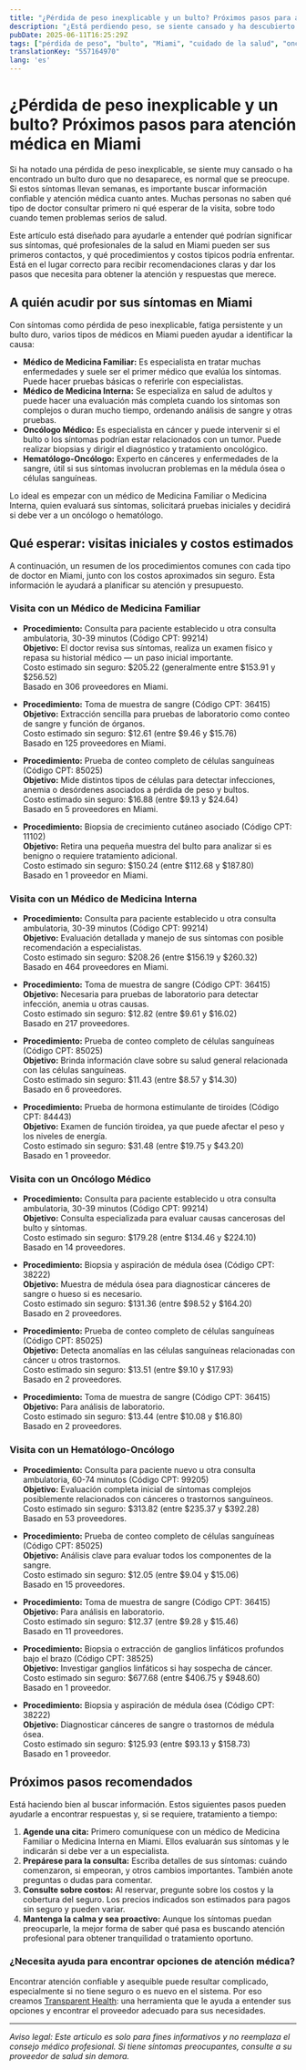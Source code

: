 ```yaml
---
title: "¿Pérdida de peso inexplicable y un bulto? Próximos pasos para atención médica en Miami"
description: "¿Está perdiendo peso, se siente cansado y ha descubierto un bulto que no desaparece? Aprenda a quién acudir, costos esperados y cómo tomar sus próximos pasos en Miami."
pubDate: 2025-06-11T16:25:29Z
tags: ["pérdida de peso", "bulto", "Miami", "cuidado de la salud", "oncología", "medicina interna", "medicina familiar", "costos médicos", "consulta médica"]
translationKey: "557164970"
lang: 'es'
---
```


# ¿Pérdida de peso inexplicable y un bulto? Próximos pasos para atención médica en Miami

Si ha notado una pérdida de peso inexplicable, se siente muy cansado o ha encontrado un bulto duro que no desaparece, es normal que se preocupe. Si estos síntomas llevan semanas, es importante buscar información confiable y atención médica cuanto antes. Muchas personas no saben qué tipo de doctor consultar primero ni qué esperar de la visita, sobre todo cuando temen problemas serios de salud.

Este artículo está diseñado para ayudarle a entender qué podrían significar sus síntomas, qué profesionales de la salud en Miami pueden ser sus primeros contactos, y qué procedimientos y costos típicos podría enfrentar. Está en el lugar correcto para recibir recomendaciones claras y dar los pasos que necesita para obtener la atención y respuestas que merece.

## A quién acudir por sus síntomas en Miami

Con síntomas como pérdida de peso inexplicable, fatiga persistente y un bulto duro, varios tipos de médicos en Miami pueden ayudar a identificar la causa:

- **Médico de Medicina Familiar:** Es especialista en tratar muchas enfermedades y suele ser el primer médico que evalúa los síntomas. Puede hacer pruebas básicas o referirle con especialistas.
- **Médico de Medicina Interna:** Se especializa en salud de adultos y puede hacer una evaluación más completa cuando los síntomas son complejos o duran mucho tiempo, ordenando análisis de sangre y otras pruebas.
- **Oncólogo Médico:** Es especialista en cáncer y puede intervenir si el bulto o los síntomas podrían estar relacionados con un tumor. Puede realizar biopsias y dirigir el diagnóstico y tratamiento oncológico.
- **Hematólogo-Oncólogo:** Experto en cánceres y enfermedades de la sangre, útil si sus síntomas involucran problemas en la médula ósea o células sanguíneas.

Lo ideal es empezar con un médico de Medicina Familiar o Medicina Interna, quien evaluará sus síntomas, solicitará pruebas iniciales y decidirá si debe ver a un oncólogo o hematólogo.

## Qué esperar: visitas iniciales y costos estimados

A continuación, un resumen de los procedimientos comunes con cada tipo de doctor en Miami, junto con los costos aproximados sin seguro. Esta información le ayudará a planificar su atención y presupuesto.

### Visita con un Médico de Medicina Familiar

- **Procedimiento:** Consulta para paciente establecido u otra consulta ambulatoria, 30-39 minutos (Código CPT: 99214)  
  **Objetivo:** El doctor revisa sus síntomas, realiza un examen físico y repasa su historial médico — un paso inicial importante.  
  Costo estimado sin seguro: $205.22 (generalmente entre $153.91 y $256.52)  
  Basado en 306 proveedores en Miami.

- **Procedimiento:** Toma de muestra de sangre (Código CPT: 36415)  
  **Objetivo:** Extracción sencilla para pruebas de laboratorio como conteo de sangre y función de órganos.  
  Costo estimado sin seguro: $12.61 (entre $9.46 y $15.76)  
  Basado en 125 proveedores en Miami.

- **Procedimiento:** Prueba de conteo completo de células sanguíneas (Código CPT: 85025)  
  **Objetivo:** Mide distintos tipos de células para detectar infecciones, anemia o desórdenes asociados a pérdida de peso y bultos.  
  Costo estimado sin seguro: $16.88 (entre $9.13 y $24.64)  
  Basado en 5 proveedores en Miami.

- **Procedimiento:** Biopsia de crecimiento cutáneo asociado (Código CPT: 11102)  
  **Objetivo:** Retira una pequeña muestra del bulto para analizar si es benigno o requiere tratamiento adicional.  
  Costo estimado sin seguro: $150.24 (entre $112.68 y $187.80)  
  Basado en 1 proveedor en Miami.

### Visita con un Médico de Medicina Interna

- **Procedimiento:** Consulta para paciente establecido u otra consulta ambulatoria, 30-39 minutos (Código CPT: 99214)  
  **Objetivo:** Evaluación detallada y manejo de sus síntomas con posible recomendación a especialistas.  
  Costo estimado sin seguro: $208.26 (entre $156.19 y $260.32)  
  Basado en 464 proveedores en Miami.

- **Procedimiento:** Toma de muestra de sangre (Código CPT: 36415)  
  **Objetivo:** Necesaria para pruebas de laboratorio para detectar infección, anemia u otras causas.  
  Costo estimado sin seguro: $12.82 (entre $9.61 y $16.02)  
  Basado en 217 proveedores.

- **Procedimiento:** Prueba de conteo completo de células sanguíneas (Código CPT: 85025)  
  **Objetivo:** Brinda información clave sobre su salud general relacionada con las células sanguíneas.  
  Costo estimado sin seguro: $11.43 (entre $8.57 y $14.30)  
  Basado en 6 proveedores.

- **Procedimiento:** Prueba de hormona estimulante de tiroides (Código CPT: 84443)  
  **Objetivo:** Examen de función tiroidea, ya que puede afectar el peso y los niveles de energía.  
  Costo estimado sin seguro: $31.48 (entre $19.75 y $43.20)  
  Basado en 1 proveedor.

### Visita con un Oncólogo Médico

- **Procedimiento:** Consulta para paciente establecido u otra consulta ambulatoria, 30-39 minutos (Código CPT: 99214)  
  **Objetivo:** Consulta especializada para evaluar causas cancerosas del bulto y síntomas.  
  Costo estimado sin seguro: $179.28 (entre $134.46 y $224.10)  
  Basado en 14 proveedores.

- **Procedimiento:** Biopsia y aspiración de médula ósea (Código CPT: 38222)  
  **Objetivo:** Muestra de médula ósea para diagnosticar cánceres de sangre o hueso si es necesario.  
  Costo estimado sin seguro: $131.36 (entre $98.52 y $164.20)  
  Basado en 2 proveedores.

- **Procedimiento:** Prueba de conteo completo de células sanguíneas (Código CPT: 85025)  
  **Objetivo:** Detecta anomalías en las células sanguíneas relacionadas con cáncer u otros trastornos.  
  Costo estimado sin seguro: $13.51 (entre $9.10 y $17.93)  
  Basado en 2 proveedores.

- **Procedimiento:** Toma de muestra de sangre (Código CPT: 36415)  
  **Objetivo:** Para análisis de laboratorio.  
  Costo estimado sin seguro: $13.44 (entre $10.08 y $16.80)  
  Basado en 2 proveedores.

### Visita con un Hematólogo-Oncólogo

- **Procedimiento:** Consulta para paciente nuevo u otra consulta ambulatoria, 60-74 minutos (Código CPT: 99205)  
  **Objetivo:** Evaluación completa inicial de síntomas complejos posiblemente relacionados con cánceres o trastornos sanguíneos.  
  Costo estimado sin seguro: $313.82 (entre $235.37 y $392.28)  
  Basado en 53 proveedores.

- **Procedimiento:** Prueba de conteo completo de células sanguíneas (Código CPT: 85025)  
  **Objetivo:** Análisis clave para evaluar todos los componentes de la sangre.  
  Costo estimado sin seguro: $12.05 (entre $9.04 y $15.06)  
  Basado en 15 proveedores.

- **Procedimiento:** Toma de muestra de sangre (Código CPT: 36415)  
  **Objetivo:** Para análisis en laboratorio.  
  Costo estimado sin seguro: $12.37 (entre $9.28 y $15.46)  
  Basado en 11 proveedores.

- **Procedimiento:** Biopsia o extracción de ganglios linfáticos profundos bajo el brazo (Código CPT: 38525)  
  **Objetivo:** Investigar ganglios linfáticos si hay sospecha de cáncer.  
  Costo estimado sin seguro: $677.68 (entre $406.75 y $948.60)  
  Basado en 1 proveedor.

- **Procedimiento:** Biopsia y aspiración de médula ósea (Código CPT: 38222)  
  **Objetivo:** Diagnosticar cánceres de sangre o trastornos de médula ósea.  
  Costo estimado sin seguro: $125.93 (entre $93.13 y $158.73)  
  Basado en 1 proveedor.

## Próximos pasos recomendados

Está haciendo bien al buscar información. Estos siguientes pasos pueden ayudarle a encontrar respuestas y, si se requiere, tratamiento a tiempo:

1. **Agende una cita:** Primero comuníquese con un médico de Medicina Familiar o Medicina Interna en Miami. Ellos evaluarán sus síntomas y le indicarán si debe ver a un especialista.
2. **Prepárese para la consulta:** Escriba detalles de sus síntomas: cuándo comenzaron, si empeoran, y otros cambios importantes. También anote preguntas o dudas para comentar.
3. **Consulte sobre costos:** Al reservar, pregunte sobre los costos y la cobertura del seguro. Los precios indicados son estimados para pagos sin seguro y pueden variar.
4. **Mantenga la calma y sea proactivo:** Aunque los síntomas puedan preocuparle, la mejor forma de saber qué pasa es buscando atención profesional para obtener tranquilidad o tratamiento oportuno.

### ¿Necesita ayuda para encontrar opciones de atención médica?

Encontrar atención confiable y asequible puede resultar complicado, especialmente si no tiene seguro o es nuevo en el sistema. Por eso creamos [Transparent Health](https://transparenthealth.ai): una herramienta que le ayuda a entender sus opciones y encontrar el proveedor adecuado para sus necesidades.

---

*Aviso legal: Este artículo es solo para fines informativos y no reemplaza el consejo médico profesional. Si tiene síntomas preocupantes, consulte a su proveedor de salud sin demora.*